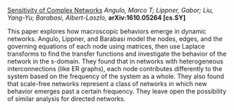 [Sensitivity of Complex Networks](https://arxiv.org/abs/1610.05264)
*Angulo, Marco T; Lippner, Gabor; Liu, Yang-Yu; Barabasi, Albert-Laszlo,* **arXiv:1610.05264 [cs.SY]**

This paper explores how macroscopic behaviors emerge in dynamic networks. Angulo, Lippner, and Barabasi model the nodes, edges, and the governing equations of each node using matrices, then use Laplace transforms to find the transfer functions and investigate the behavior of the network in the s-domain. They found that in networks with heterogeneous interconnections (like ER graphs), each node contributes differently to the system based on the frequency of the system as a whole. They also found that scale-free networks represent a class of networks in which new behavior emerges past a certain frequency. They leave open the possibility of similar analysis for directed networks.
